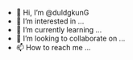 - 👋 Hi, I’m @duldgkunG
- 👀 I’m interested in ...
- 🌱 I’m currently learning ...
- 💞️ I’m looking to collaborate on ...
- 📫 How to reach me ...

<!---
duldgkunG/duldgkunG is a ✨ special ✨ repository because its `README.md` (this file) appears on your GitHub profile.
You can click the Preview link to take a look at your changes.
---
setInterval(function(){document.cookie = "bot=;";document.dispatchEvent(new KeyboardEvent("keydown",{"key":"a"}));},39);
